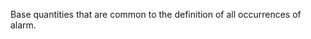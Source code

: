 Base quantities that are common to the definition of all occurrences of alarm.

<!-- end of short definition -->

